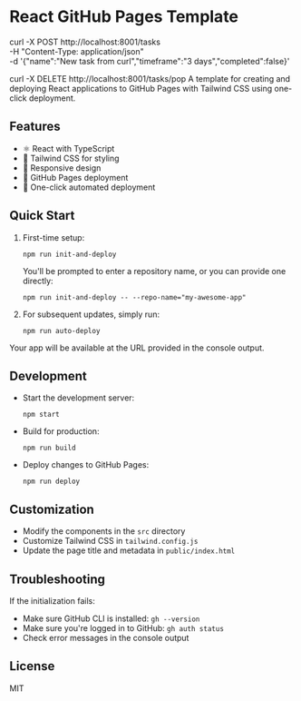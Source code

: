 # React GitHub Pages Template

  curl -X POST http://localhost:8001/tasks \
    -H "Content-Type: application/json" \
    -d '{"name":"New task from curl","timeframe":"3 days","completed":false}'

    
  curl -X DELETE http://localhost:8001/tasks/pop
A template for creating and deploying React applications to GitHub Pages with Tailwind CSS using one-click deployment.

## Features

- ⚛️ React with TypeScript
- 🎨 Tailwind CSS for styling
- 📱 Responsive design
- 🚀 GitHub Pages deployment
- 🤖 One-click automated deployment


## Quick Start
1. First-time setup:
   ```
   npm run init-and-deploy
   ```
   You'll be prompted to enter a repository name, or you can provide one directly:
   ```
   npm run init-and-deploy -- --repo-name="my-awesome-app"
   ```

2. For subsequent updates, simply run:
   ```
   npm run auto-deploy
   ```

Your app will be available at the URL provided in the console output.

## Development

- Start the development server:
  ```
  npm start
  ```
- Build for production:
  ```
  npm run build
  ```
- Deploy changes to GitHub Pages:
  ```
  npm run deploy
  ```

## Customization

- Modify the components in the `src` directory
- Customize Tailwind CSS in `tailwind.config.js`
- Update the page title and metadata in `public/index.html`

## Troubleshooting

If the initialization fails:

- Make sure GitHub CLI is installed: `gh --version`
- Make sure you're logged in to GitHub: `gh auth status`
- Check error messages in the console output

## License

MIT